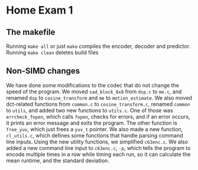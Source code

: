 # Home Exam 1

## The makefile
Running `make all` or just `make` compiles the encoder, decoder and predictor. Running `make clean` deletes build files 

## Non-SIMD changes
We have done some modifications to the codec that do not change the speed of the program. We moved `sad_block_8x8` from `dsp.c` to `me.c`, and
renamed `dsp` to `cosine_transform` and `me` to `motion_estimate`. We also moved dct-related functions from `common.c` to `cosine_transform.c`, renamed `common` to `utils`, and added two new functions to `utils.c`. One of those was `errcheck_fopen`, which calls `fopen`, checks for errors, and if an error occurs, it prints an error message and exits the program. The other function is `free_yuv`, which just frees a `yuv_t` pointer. We also made a new function, `cl_utils.c`, which defines some functions that handle parsing command line inputs. Using the new utility functions, we simplified `c63enc.c`. We also added a new command line input to `c63enc.c`, `-p`,
which tells the program to encode multiple times in a row while timing each run, so it can calculate the mean runtime, and the standard deviation. 
